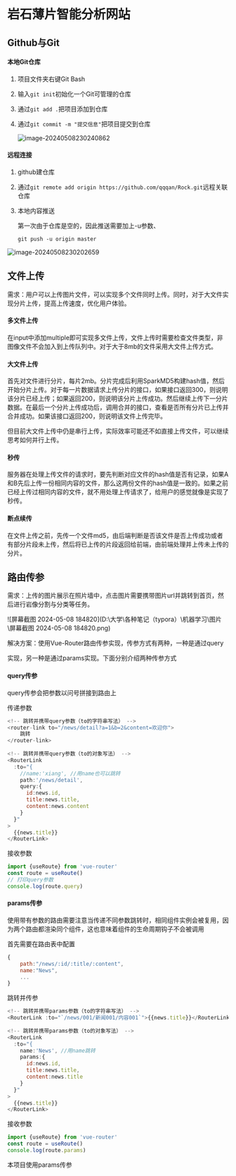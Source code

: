 # 岩石薄片智能分析网站

## Github与Git

#### 本地Git仓库

1. 项目文件夹右键Git Bash

2. 输入`git init`初始化一个Git可管理的仓库

3. 通过`git add .`把项目添加到仓库

4. 通过`git commit -m "提交信息"`把项目提交到仓库

   ![image-20240508230240862](D:\大学\各种笔记（typora）\机器学习\图片\image-20240508230240862.png)

#### 远程连接

1. github建仓库

2. 通过`git remote add origin https://github.com/qqqan/Rock.git`远程关联仓库

3. 本地内容推送

   第一次由于仓库是空的，因此推送需要加上-u参数、

   `git push -u origin master`

![image-20240508230202659](D:\大学\各种笔记（typora）\机器学习\图片\image-20240508230202659.png)



## 文件上传

需求：用户可以上传图片文件，可以实现多个文件同时上传。同时，对于大文件实现分片上传，提高上传速度，优化用户体验。

#### 多文件上传

在input中添加multiple即可实现多文件上传，文件上传时需要检查文件类型，非图像文件不会加入到上传队列中。对于大于8mb的文件采用大文件上传方式。

#### 大文件上传

首先对文件进行分片，每片2mb。分片完成后利用SparkMD5构建hash值，然后开始分片上传。对于每一片数据请求上传分片的接口，如果接口返回300，则说明该分片已经上传；如果返回200，则说明该分片上传成功。然后继续上传下一分片数据。在最后一个分片上传成功后，调用合并的接口，查看是否所有分片已上传并合并成功。如果该接口返回200，则说明该文件上传完毕。

但目前大文件上传中仍是串行上传，实际效率可能还不如直接上传文件，可以继续思考如何并行上传。

#### 秒传

服务器在处理上传文件的请求时，要先判断对应文件的hash值是否有记录，如果A和B先后上传一份相同内容的文件，那么这两份文件的hash值是一致的。如果之前已经上传过相同内容的文件，就不用处理上传请求了，给用户的感觉就像是实现了秒传。

#### 断点续传

在文件上传之前，先传一个文件md5，由后端判断是否该文件是否上传成功或者有部分片段未上传，然后将已上传的片段返回给前端，由前端处理并上传未上传的分片。

## 路由传参

需求：上传的图片展示在照片墙中，点击图片需要携带图片url并跳转到首页，然后进行岩像分割与分类等任务。

![屏幕截图 2024-05-08 184820](D:\大学\各种笔记（typora）\机器学习\图片\屏幕截图 2024-05-08 184820.png)

解决方案：使用Vue-Router路由传参实现，传参方式有两种，一种是通过query

实现，另一种是通过params实现。下面分别介绍两种传参方式

#### query传参

query传参会把参数以问号拼接到路由上

传递参数

```javascript
<!-- 跳转并携带query参数（to的字符串写法） -->
<router-link to="/news/detail?a=1&b=2&content=欢迎你">
	跳转
</router-link>
				
<!-- 跳转并携带query参数（to的对象写法） -->
<RouterLink 
  :to="{
    //name:'xiang', //用name也可以跳转
    path:'/news/detail',
    query:{
      id:news.id,
      title:news.title,
      content:news.content
    }
  }"
>
  {{news.title}}
</RouterLink>
```

接收参数

```javascript
import {useRoute} from 'vue-router'
const route = useRoute()
// 打印query参数
console.log(route.query)
```

#### params传参

使用带有参数的路由需要注意当传递不同参数跳转时，相同组件实例会被复用，因为两个路由都渲染同个组件，这也意味着组件的生命周期钩子不会被调用

首先需要在路由表中配置

```javascript
{
    path:"/news/:id/:title/:content",
    name:"News",
    ...
}
```

跳转并传参

```javascript
<!-- 跳转并携带params参数（to的字符串写法） -->
<RouterLink :to="`/news/001/新闻001/内容001`">{{news.title}}</RouterLink>
				
<!-- 跳转并携带params参数（to的对象写法） -->
<RouterLink 
  :to="{
    name:'News', //用name跳转
    params:{
      id:news.id,
      title:news.title,
      content:news.title
    }
  }"
>
  {{news.title}}
</RouterLink>
```

接收参数

```javascript
import {useRoute} from 'vue-router'
const route = useRoute()
console.log(route.params)
```

本项目使用params传参